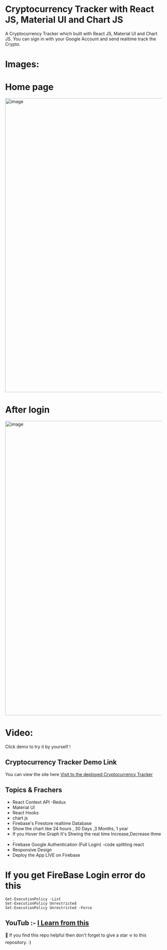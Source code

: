 
# Cryptocurrency Tracker with React JS, Material UI and Chart JS

A Cryptocurrency Tracker which built with React JS, Material UI and Chart JS. You can sign in with your Google Account and send realtime track the Crypto. 


# Images: 

# Home page
<img width="944" alt="image" src="https://user-images.githubusercontent.com/78966839/160291138-cb09a914-535a-4003-ad14-e0370eff6bcd.png">

# After login

<img width="945" alt="image" src="https://user-images.githubusercontent.com/78966839/160291196-3edae5fa-a548-406b-8685-335c61617d98.png">


# Video: 

Click demo to try it by yourself ! 

## Cryptocurrency Tracker Demo Link

You can view the site here
[Visit to  the deployed Cryptocurrency Tracker ](https://crypto-hunter-92155.web.app/ "click to open")

## Topics & Frachers

- React Context API -Redux
- Material UI
- React Hooks
- chart js
- Firebase's Firestore realtime Database
- Show the chart like 24 hours , 30 Days ,3 Months, 1 year
- If you Hover the Graph It's Shwing the real time Increase,Decrease thme . 
- Firebase Google Authentication (Full Login)
-code splitting react
- Responsive Design
- Deploy the App LIVE on Firebase

# If you get FireBase Login error do this 
 ```
Get-ExecutionPolicy -List
Set-ExecutionPolicy Unrestricted
Set-ExecutionPolicy Unrestricted -Force
 ```
 
## YouTub :- [I Learn from this ](https://www.youtube.com/watch?v=QA6oTpMZp84 "click to open")

🙏 If you find this repo helpful then don't forget to give a star ❇️ to this repository. :)
